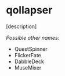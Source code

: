# qollapser

[description]

*Possible other names:*
- QuestSpinner
- FlickerFate
- DabbleDeck
- MuseMixer
